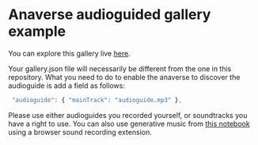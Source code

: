 # Anaverse audioguided gallery example

You can explore this gallery live [here](https://anaver.se/?gallery=1&galc=KT1NesjBBrgx1iDneL4FVDVcgjQei2ZPo2wi&galid=21).

Your gallery.json file will necessarily be different from the one in this repository. What you need to do to enable the anaverse to discover the audioguide is add a field as follows:

```js
 "audioguide": { "mainTrack": "audioguide.mp3" },
```

Please use either audioguides you recorded yourself, or soundtracks you have a right to use. You can also use generative music from [this notebook](https://observablehq.com/@anaglyph-ic/rami-radio) using a browser sound recording extension.
